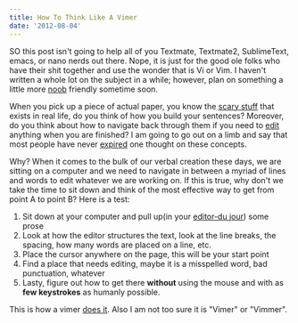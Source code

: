 ```yaml
---
title: How To Think Like A Vimer
date: '2012-08-04'
---
```


SO this post isn't going to help all of you Textmate, Textmate2,
SublimeText, emacs, or nano nerds out there. Nope, it is just for the
good ole folks who have their shit together and use the wonder that is
Vi or Vim. I haven't written a whole lot on the subject in a while;
however, plan on something a little more [noob][1] friendly sometime soon.

When you pick up a piece of actual paper, you know the [scary stuff][2]
that exists in real life, do you think of how you build your sentences?
Moreover, do you think about how to navigate back through them if you
need to [edit][3] anything when you are finished? I am going to go out
on a limb and say that most people have never [expired][4] one thought
on these concepts.

Why? When it comes to the bulk of our verbal creation these days, we are sitting on
a computer and we need to navigate in between a myriad of
lines and words to edit whatever we are working on. If this is true, why
don't we take the time to sit down and think of the most effective way
to get from point A to point B? Here is a test:

1. Sit down at your computer and pull up(in your [editor-du jour][5])
   some prose
1. Look at how the editor structures the text, look at the line breaks,
   the spacing, how many words are placed on a line, etc.
1. Place the cursor anywhere on the page, this will be your start point
1. Find a place that needs editing, maybe it is a misspelled word, bad
   punctuation, whatever
1. Lasty, figure out how to get there __without__ using the mouse and
   with as __few keystrokes__ as humanly possible.

This is how a vimer [does it][6]. Also I am not too sure it is "Vimer"
or "Vimmer".

[1]: http://picturesofpeoplescanningqrcodes.tumblr.com/
[2]: http://www.inhabitots.com/wp-content/uploads/2008/09/halloween1.jpg
[3]: http://sale.images.woot.com/Illiterate_RainbowjiuDetail.png
[4]: http://3.bp.blogspot.com/-oByir_N-0rI/Tkaq3pX44_I/AAAAAAAAk-I/QJBS12_973o/s640/Marcus.png
[5]: http://www.vim.org/
[6]: http://cdn.quotesnsayings.net/wp-content/uploads/2012/01/Finding-Out-That-Someone-Does-The.png
